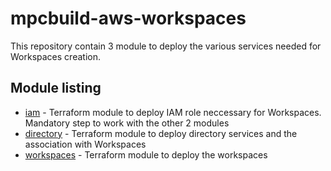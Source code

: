 # mpcbuild-aws-workspaces

This repository contain 3 module to deploy the various services needed for Workspaces creation.

## Module listing
- [iam](./modules/iam/) - Terraform module to deploy IAM role neccessary for Workspaces. Mandatory step to work with the other 2 modules
- [directory](./modules/directory/) - Terraform module to deploy directory services and the association with Workspaces
- [workspaces](./modules/workspaces/) - Terraform module to deploy the workspaces
